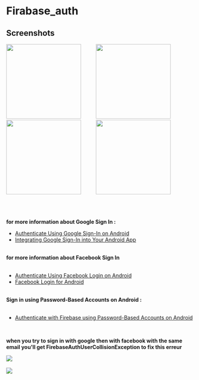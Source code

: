 # Firabase_auth


  
## Screenshots
  
<kbd>  
<img width="200" src="https://user-images.githubusercontent.com/62887129/130364530-25106426-90d7-46e7-afd4-9dffb55e7bff.jpg">
</kbd>
&nbsp; &nbsp; &nbsp; &nbsp;
<kbd>    
<img width="200" src="https://user-images.githubusercontent.com/62887129/130364533-6b21dbaf-c910-4ff6-9112-06628e142232.jpg">
</kbd>
  
<kbd>    
<img width="200" src="https://user-images.githubusercontent.com/62887129/130364531-1019f4e8-1f88-4b95-959f-ccb26b02c644.jpg">
</kbd>
&nbsp; &nbsp; &nbsp; &nbsp;
<kbd>    
<img width="200" src="https://user-images.githubusercontent.com/62887129/130364535-3a11ae00-51a3-4a36-a98c-cef60ba3c534.jpg">
</kbd>
</div> 

<br> <br>
  
<b>  for more information about Google Sign In : </b>

<ul>
  <li> <a href="https://firebase.google.com/docs/auth/android/google-signin"> Authenticate Using Google Sign-In on Android </a> </li> 
  <li> <a href="https://developers.google.com/identity/sign-in/android/sign-in"> Integrating Google Sign-In into Your Android App </a> </li> 
</ul>

<br>
<b> for more information about Facebook Sign In </b>
 
 
<ul>
   <br>
  <li> <a href="https://firebase.google.com/docs/auth/android/facebook-login"> Authenticate Using Facebook Login on Android </a> </li> 
  <li> <a href="https://developers.facebook.com/docs/facebook-login/android"> Facebook Login for Android </a> </li> 
</ul>


<br>
<b> Sign in using Password-Based Accounts on Android : </b>

<ul>
  <br>
  <li> <a href="https://firebase.google.com/docs/auth/android/password-auth"> Authenticate with Firebase using Password-Based Accounts on Android </a> </li> 
</ul>

<br>

<b> when you try to sign in with google then with facebook with the same email you'll get FirebaseAuthUserCollisionException to fix this erreur <b> 
  
  
<kbd>    
<img src="https://user-images.githubusercontent.com/62887129/130218543-0e6f70e8-b619-4fda-a697-c3f68875e7a8.png">
</kbd> 
<br> <br>    
<kbd>    
<img src="https://user-images.githubusercontent.com/62887129/130218550-dd52d48e-3a3a-424d-b661-0433a88bed4a.png">
</kbd> 
  
  
